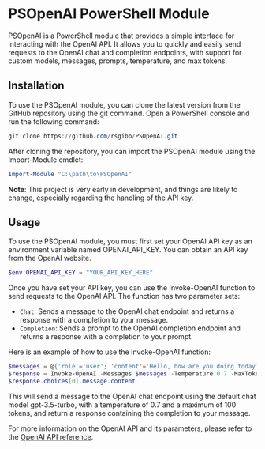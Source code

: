 # PSOpenAI PowerShell Module

PSOpenAI is a PowerShell module that provides a simple interface for interacting with the OpenAI API. It allows you to quickly and easily send requests to the OpenAI chat and completion endpoints, with support for custom models, messages, prompts, temperature, and max tokens.

## Installation

To use the PSOpenAI module, you can clone the latest version from the GitHub repository using the git command. Open a PowerShell console and run the following command:

```powershell
git clone https://github.com/rsgibb/PSOpenAI.git
```

After cloning the repository, you can import the PSOpenAI module using the Import-Module cmdlet:

```powershell
Import-Module "C:\path\to\PSOpenAI"
```

**Note**: This project is very early in development, and things are likely to change, especially regarding the handling of the API key.

## Usage

To use the PSOpenAI module, you must first set your OpenAI API key as an environment variable named OPENAI_API_KEY. You can obtain an API key from the OpenAI website.

```powershell
$env:OPENAI_API_KEY = "YOUR_API_KEY_HERE"
```

Once you have set your API key, you can use the Invoke-OpenAI function to send requests to the OpenAI API. The function has two parameter sets:

* `Chat`: Sends a message to the OpenAI chat endpoint and returns a response with a completion to your message.
* `Completion`: Sends a prompt to the OpenAI completion endpoint and returns a response with a completion to your prompt.

Here is an example of how to use the Invoke-OpenAI function:

```powershell
$messages = @{'role'='user'; 'content'='Hello, how are you doing today?'}
$response = Invoke-OpenAI -Messages $messages -Temperature 0.7 -MaxTokens 100
$response.choices[0].message.content
```
This will send a message to the OpenAI chat endpoint using the default chat model gpt-3.5-turbo, with a temperature of 0.7 and a maximum of 100 tokens, and return a response containing the completion to your message.

For more information on the OpenAI API and its parameters, please refer to the [OpenAI API reference](https://platform.openai.com/docs/api-reference).

